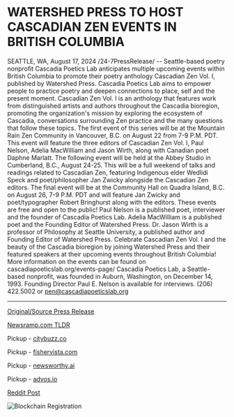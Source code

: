 # WATERSHED PRESS TO HOST CASCADIAN ZEN EVENTS IN BRITISH COLUMBIA

SEATTLE, WA, August 17, 2024 /24-7PressRelease/ -- Seattle-based poetry nonprofit Cascadia Poetics Lab anticipates multiple upcoming events within British Columbia to promote their poetry anthology Cascadian Zen Vol. I, published by Watershed Press. Cascadia Poetics Lab aims to empower people to practice poetry and deepen connections to place, self and the present moment. Cascadian Zen Vol. I is an anthology that features work from distinguished artists and authors throughout the Cascadia bioregion, promoting the organization's mission by exploring the ecosystem of Cascadia, conversations surrounding Zen practice and the many questions that follow these topics.  The first event of this series will be at the Mountain Rain Zen Community in Vancouver, B.C. on August 22 from 7-9 P.M. PDT. This event will feature the three editors of Cascadian Zen Vol. I, Paul Nelson, Adelia MacWilliam and Jason Wirth, along with Canadian poet Daphne Marlatt. The following event will be held at the Abbey Studio in Cumberland, B.C., August 24-25. This will be a full weekend of talks and readings related to Cascadian Zen, featuring Indigenous elder Wedlidi Speck and poet/philosopher Jan Zwicky alongside the Cascadian Zen editors. The final event will be at the Community Hall on Quadra Island, B.C. on August 26, 7-9 P.M. PDT and will feature Jan Zwicky and poet/typographer Robert Bringhurst along with the editors. These events are free and open to the public!  Paul Nelson is a published poet, interviewer and the founder of Cascadia Poetics Lab. Adelia MacWilliam is a published poet and the Founding Editor of Watershed Press. Dr. Jason Wirth is a professor of Philosophy at Seattle University, a published author and Founding Editor of Watershed Press.  Celebrate Cascadian Zen Vol. I and the beauty of the Cascadia bioregion by joining Watershed Press and their featured speakers at their upcoming events throughout British Columbia! More information on the events can be found on cascadiapoeticslab.org/events-page/  Cascadia Poetics Lab, a Seattle-based nonprofit, was founded in Auburn, Washington, on December 14, 1993. Founding Director Paul E. Nelson is available for interviews. (206) 422.5002 or pen@cascadiapoeticslab.org 

---

[Original/Source Press Release](https://www.24-7pressrelease.com/press-release/513549/watershed-press-to-host-cascadian-zen-events-in-british-columbia)
                    

[Newsramp.com TLDR](https://newsramp.com/curated-news/cascadia-poetics-lab-promotes-anthology-at-british-columbia-events/c334422e207a93274ecb78cf8600b860) 


Pickup - [citybuzz.co](https://citybuzz.co/2024/08/17/cascadian-zen-poetry-events-to-showcase-bioregional-anthology-in-british-columbia)

Pickup - [fishervista.com](https://fishervista.com/en/cascadia-poetics-lab-hosts-cascadian-zen-events-in-british-columbia/20245797)

Pickup - [newsworthy.ai](https://newsworthy.ai/curated/cascadian-zen-poetry-events-to-highlight-bioregional-culture-in-british-columbia/20245797)

Pickup - [advos.io](https://advos.io/en/cascadia-poetics-lab-to-host-poetry-events-in-british-columbia/20245797)
 



[Reddit Post](https://www.reddit.com/r/newsramp/comments/1eubw8d/cascadia_poetics_lab_promotes_anthology_at/) 



![Blockchain Registration](https://cdn.newsramp.app/24-7PressRelease/qrcode/248/17/kitevvhf.webp)